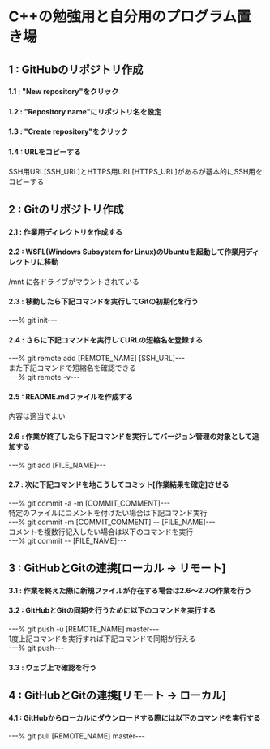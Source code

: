 ﻿# C++の勉強用と自分用のプログラム置き場

## 1	:	GitHubのリポジトリ作成  
#### 1.1	: "New repository"をクリック  
#### 1.2	: "Repository name"にリポジトリ名を設定  
#### 1.3	: "Create repository"をクリック  
#### 1.4	: URLをコピーする  
SSH用URL[SSH_URL]とHTTPS用URL[HTTPS_URL]があるが基本的にSSH用をコピーする  

## 2	:	Gitのリポジトリ作成  
#### 2.1	: 作業用ディレクトリを作成する  
#### 2.2	: WSFL(Windows Subsystem for Linux)のUbuntuを起動して作業用ディレクトリに移動  
/mnt に各ドライブがマウントされている  
#### 2.3	: 移動したら下記コマンドを実行してGitの初期化を行う  
---% git init---  
#### 2.4	: さらに下記コマンドを実行してURLの短縮名を登録する  
---% git remote add [REMOTE_NAME] [SSH_URL]---  
また下記コマンドで短縮名を確認できる  
---% git remote -v---  
#### 2.5	: README.mdファイルを作成する  
内容は適当でよい  

#### 2.6	: 作業が終了したら下記コマンドを実行してバージョン管理の対象として追加する  
---% git add [FILE_NAME]---  
#### 2.7 : 次に下記コマンドを地こうしてコミット[作業結果を確定]させる  
---% git commit -a -m [COMMIT_COMMENT]---  
特定のファイルにコメントを付けたい場合は下記コマンド実行  
---% git commit -m [COMMIT_COMMENT] -- [FILE_NAME]---  
コメントを複数行記入したい場合は以下のコマンドを実行  
---% git commit -- [FILE_NAME]---  

## 3	:	GitHubとGitの連携[ローカル -> リモート]  
#### 3.1	: 作業を終えた際に新規ファイルが存在する場合は2.6～2.7の作業を行う  
#### 3.2	: GitHubとGitの同期を行うために以下のコマンドを実行する  
---% git push -u [REMOTE_NAME] master---  
1度上記コマンドを実行すれば下記コマンドで同期が行える  
---% git push---  
#### 3.3	: ウェブ上で確認を行う  

## 4	:	GitHubとGitの連携[リモート -> ローカル]  
#### 4.1	: GitHubからローカルにダウンロードする際には以下のコマンドを実行する  
---% git pull [REMOTE_NAME] master---  